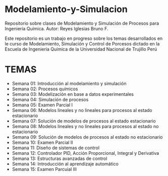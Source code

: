 # Modelamiento-y-Simulacion
Repositorio sobre clases de Modelamiento y Simulación de Procesos para Ingeniería Química. Autor: Reyes Iglesias Bruno F.

Este repositorio es un trabajo en progreso sobre los temas desarrollados en le curso de Modelamiento, Simulación y Control 
de Porcesos dictado en la Escuela de Ingeniería Química de la Universidad Nacional de Trujillo Perú

# TEMAS
- Semana 01: Introducción al modelamiento y simulación
- Semana 02: Procesos químicos
- Semana 03: Modelización en base a datos experimentales
- Semana 04: Simulación de procesos
- Semana 05: Examen Parcial I
- Semana 06: Modelos lineales y no lineales para procesos al estado estacionario
- Semana 07: Solución de modelos de procesos al estado estacionario
- Semana 08: Modelos lineales y no lineales para procesos al estado no estacionario
- Semana 09: Solución de modelos de procesos al estado no estacionario
- Semana 10: Examen Parcial II
- Semana 11: Diseño de sistemas de control
- Semana 12: Controlador PID, Acción Proporcional, Integral y Derivativa
- Semana 13: Estructuras avanzadas de control
- Semana 14: Introducción al aprendizaje automático
- Semana 15: Examen Parcuial III
